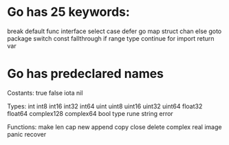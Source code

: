 # Go has 25 keywords:
break       default         func        interface       select
case        defer           go          map             struct
chan        else            goto        package         switch
const       fallthrough     if          range           type
continue    for             import      return          var

# Go has predeclared names 
Costants: 
true    false       iota    nil

Types:
int     int8     int16      int32     int64
uint    uint8    uint16     uint32    uint64
float32 float64  complex128     complex64
bool    type    rune    string      error

Functions:
make    len     cap     new     append      copy     close      delete
complex     real    image   panic   recover